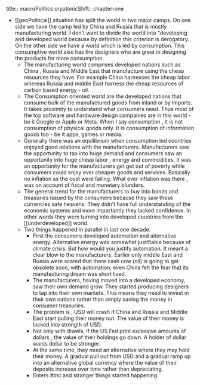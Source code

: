 title:: macroPolitics
cryptonicShift:: chapter-one

- [[geoPolitical]] situation has split the world in two major camps. On one side we have the camp led by China and Russia that is mostly manufacturing world. I don't want to divide the world into "developing and developed world because by definition this criterion is derogatory.  On the other side we have a world which is led by consumption. This consumptive world also has the designers who are great in designing the products for more consumption.
	- The manufacturing world comprises developed nations such as China , Russia and Middle East that manufacture using the cheap resources they have. For example China harnesses the cheap labor whereas Russia and middle East harness the cheap resources of carbon based energy - oil.
	- The Consumption oriented world are the developed nations that consume bulk of the manufactured goods from inland or by imports.  It takes proximity to  understand what consumers need. Thus most of the top software and hardware design companies are in this world - be it Google or Apple or Meta. When I say consumption , it is not consumption of physical goods only. It is consumption of information goods too - be it apps, games or media.
	- Generally there was an equilibrium when consumption led countries enjoyed good relations with the manufacturers. Manufacturers saw the opportunity to tap into huge demand and consumers saw an opportunity into huge cheap labor , energy and commodities.  It was an opportunity for the manufacturers get get out of poverty while consumers could enjoy ever cheaper goods and services. Basically no inflation as the cost were falling. What ever inflation was there , was on account of fiscal and monetary blunders.
	- The general trend  for the manufacturers to buy into bonds and treasuries issued by the consumers because they saw these currencies safe heavens. They didn't have full understanding of the economic systems and more importantly they lacked confidence. In other words they were turning into developed countries from the [[underdeveloped]] world.
	- Two things happened in parallel in last one decade.
		- First the consumers developed automation and alternative energy. Alternative energy was somewhat justifiable because of climate crisis. But how would you justify automation. It meant a clear blow to the manufacturers. Earlier only middle East and Russia were scared that there cash cow (oil) is going to get obsolete soon, with automation, even China felt the fear that its manufacturing dream was short lived.
		- The manufacturers, having moved into a developed economy, saw their own demand grow. They started producing designers to tap into their own markets. This means they need to invest in their own nations rather than simply saving the money in consumer treasuries.
		- The problem is , USD will crash if China and Russia and Middle East start pulling their money out.  The value of their money is locked into strength of USD.
		- Not only with drawls, if the US Fed print excessive amounts of dollars , the value of their holdings go down. A holder of dollar wants dollar to be stronger.
		- At the same time, they need an alternative where they may hold their money.  A gradual pull out from USD and a gradual ramp up into an alternative global currency where the value of their deposits increase over time rather than depreciating.
		- Enters #btc and stranger things started happening.
